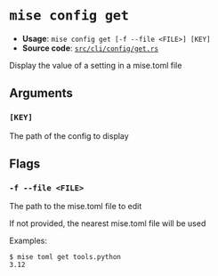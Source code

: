 # `mise config get`

- **Usage**: `mise config get [-f --file <FILE>] [KEY]`
- **Source code**: [`src/cli/config/get.rs`](https://github.com/jdx/mise/blob/main/src/cli/config/get.rs)

Display the value of a setting in a mise.toml file

## Arguments

### `[KEY]`

The path of the config to display

## Flags

### `-f --file <FILE>`

The path to the mise.toml file to edit

If not provided, the nearest mise.toml file will be used

Examples:

```
$ mise toml get tools.python
3.12
```
